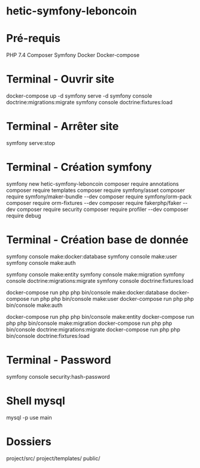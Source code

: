 # hetic-symfony-leboncoin

# Pré-requis
PHP 7.4
Composer
Symfony
Docker
Docker-compose

# Terminal - Ouvrir site
docker-compose up -d
symfony serve -d
symfony console doctrine:migrations:migrate
symfony console doctrine:fixtures:load

# Terminal - Arrêter site
symfony serve:stop






# Terminal - Création symfony
symfony new hetic-symfony-leboncoin
composer require annotations
composer require templates
composer require symfony/asset
composer require symfony/maker-bundle --dev
composer require symfony/orm-pack
composer require orm-fixtures --dev
composer require fakerphp/faker --dev
composer require security
composer require profiler --dev
composer require debug

# Terminal - Création base de donnée
symfony console make:docker:database
symfony console make:user
symfony console make:auth

symfony console make:entity
symfony console make:migration
symfony console doctrine:migrations:migrate
symfony console doctrine:fixtures:load

docker-compose run php php bin/console make:docker:database
docker-compose run php php bin/console make:user
docker-compose run php php bin/console make:auth

docker-compose run php php bin/console make:entity
docker-compose run php php bin/console make:migration
docker-compose run php php bin/console doctrine:migrations:migrate
docker-compose run php php bin/console doctrine:fixtures:load

# Terminal - Password
symfony console security:hash-password

# Shell mysql
mysql -p
use main

# Dossiers
project/src/
project/templates/
public/
